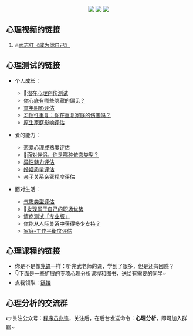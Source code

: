 <div align="center">
    <a href="http://t.cn/A6Gkrbzw"> <img src="https://badgen.net/badge/follow/%E5%85%AC%E4%BC%97%E5%8F%B7?icon=rss&color=green"></a>
    <a href="https://space.bilibili.com/259649365"> <img src="https://badgen.net/badge/pick/B%E7%AB%99?icon=dependabot&color=blue"></a>
    <a href="https://mp.weixin.qq.com/s/CadAaJUTUlXmTxJAjFUfPQ"> <img src="https://badgen.net/badge/join/%E4%BA%A4%E6%B5%81%E7%BE%A4?icon=atom&color=yellow"></a>
</div>

## 心理视频的链接

1. 🔥[武志红《成为你自己》](https://www.bilibili.com/video/BV1mi4y1j7DF)



## 心理测试的链接

- 个人成长：
    - 🌟[潜在心理创伤测试](http://www.urlort.cn/2SIUm2)
    - [你心底有哪些隐藏的偏见？](http://www.urlort.cn/2UJxkf)
    - [童年阴影评估](http://www.urlort.cn/2Qbuge)
    - [习惯性重复：你在重复家庭的伤害吗？](http://www.urlort.cn/2UJxt0)
    - [原生家庭影响评估](http://www.urlort.cn/2VT4Q3)




- 爱的能力：
    - [恋爱心理成熟度评估](http://www.urlort.cn/2SIV69)
    - 👬[面对伴侣，你是哪种依恋类型？](http://www.urlort.cn/2UJuC7)
    - [异性魅力评估](http://www.urlort.cn/2UJv93)
    - [婚姻质量评估](http://www.urlort.cn/2UJwZ0)
    - [亲子关系亲密程度评估](http://www.urlort.cn/2VT1hd)



- 面对生活：
    - [气质类型评估](http://www.urlort.cn/2UJvh8)
    - 🏃[发现属于自己的职场优势](http://www.urlort.cn/2S7zo0)
    - [情商测试「专业版」](http://www.urlort.cn/2UJvx1)
    - [你能从人际关系中获得多少支持？](http://www.urlort.cn/2UJx8c)
    - [家庭-工作平衡度评估](http://www.urlort.cn/2VT4V5)



## 心理课程的链接
- 你是不是像[兆锋](https://mp.weixin.qq.com/s/lfTqnFUWldEm9e4HvMmdxQ)一样：听完武老师的课，学到了很多，但是还有困惑？
- 👇下面是一些扩展的专项心理分析课程和图书，送给有需要的同学~
- 点我领取：[链接](https://mp.weixin.qq.com/s/xAUgsKBqgyRBH-Z9SLyN1Q)
      
    



## 心理分析的交流群

👉关注公众号：[程序员兆锋](https://mp.weixin.qq.com/s/lfTqnFUWldEm9e4HvMmdxQ)，关注后，在后台发送命令：**心理分析**，即可加入群聊~
